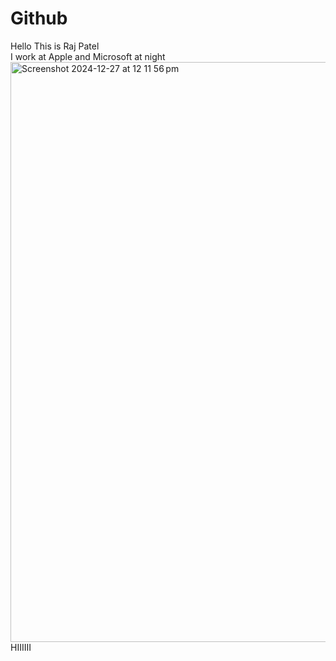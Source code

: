 # Github
Hello
This is Raj Patel 
<br>
I work at Apple
and Microsoft at night 
<img width="928" alt="Screenshot 2024-12-27 at 12 11 56 pm" src="https://github.com/user-attachments/assets/7dfbbb67-07f2-4f95-bab7-4c27726f73c4" />
<br>
HIIIIII
